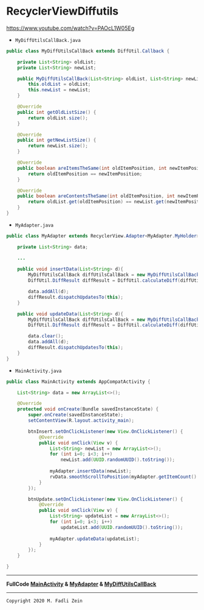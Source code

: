 # RecyclerViewDiffutils
 https://www.youtube.com/watch?v=PAOcL1W05Eg

- `MyDiffUtilsCallBack.java`
```java
public class MyDiffUtilsCallBack extends DiffUtil.Callback {

    private List<String> oldList;
    private List<String> newList;

    public MyDiffUtilsCallBack(List<String> oldList, List<String> newList) {
        this.oldList = oldList;
        this.newList = newList;
    }

    @Override
    public int getOldListSize() {
        return oldList.size();
    }

    @Override
    public int getNewListSize() {
        return newList.size();
    }

    @Override
    public boolean areItemsTheSame(int oldItemPosition, int newItemPosition) {
        return oldItemPosition == newItemPosition;
    }

    @Override
    public boolean areContentsTheSame(int oldItemPosition, int newItemPosition) {
        return oldList.get(oldItemPosition) == newList.get(newItemPosition);
    }
}
```

- `MyAdapter.java`
```java
public class MyAdapter extends RecyclerView.Adapter<MyAdapter.MyHolder> {

    private List<String> data;

    ...
    
    public void insertData(List<String> d){
        MyDiffUtilsCallBack diffUtilsCallBack = new MyDiffUtilsCallBack(d, data);
        DiffUtil.DiffResult diffResult = DiffUtil.calculateDiff(diffUtilsCallBack);

        data.addAll(d);
        diffResult.dispatchUpdatesTo(this);
    }

    public void updateData(List<String> d){
        MyDiffUtilsCallBack diffUtilsCallBack = new MyDiffUtilsCallBack(data, d);
        DiffUtil.DiffResult diffResult = DiffUtil.calculateDiff(diffUtilsCallBack);

        data.clear();
        data.addAll(d);
        diffResult.dispatchUpdatesTo(this);
    }
}
```

- `MainActivity.java`
```java
public class MainActivity extends AppCompatActivity {

    List<String> data = new ArrayList<>();

    @Override
    protected void onCreate(Bundle savedInstanceState) {
        super.onCreate(savedInstanceState);
        setContentView(R.layout.activity_main);

        btnInsert.setOnClickListener(new View.OnClickListener() {
            @Override
            public void onClick(View v) {
                List<String> newList = new ArrayList<>();
                for (int i=0; i<3; i++)
                    newList.add(UUID.randomUUID().toString());
                    
                myAdapter.insertData(newList);
                rvData.smoothScrollToPosition(myAdapter.getItemCount() - 1);
            }
        });

        btnUpdate.setOnClickListener(new View.OnClickListener() {
            @Override
            public void onClick(View v) {
                List<String> updateList = new ArrayList<>();
                for (int i=0; i<3; i++)
                    updateList.add(UUID.randomUUID().toString());
                    
                myAdapter.updateData(updateList);
            }
        });
    }

}
```

---

**FullCode [MainActivity](https://github.com/gzeinnumer/RecyclerViewDiffutils/blob/master/app/src/main/java/com/gzeinnumer/recyclerviewdiffutils/MainActivity.java) & [MyAdapter](https://github.com/gzeinnumer/RecyclerViewDiffutils/blob/master/app/src/main/java/com/gzeinnumer/recyclerviewdiffutils/MyAdapter.java) & [MyDiffUtilsCallBack](https://github.com/gzeinnumer/RecyclerViewDiffutils/blob/master/app/src/main/java/com/gzeinnumer/recyclerviewdiffutils/MyDiffUtilsCallBack.java)**

---

```
Copyright 2020 M. Fadli Zein
```
